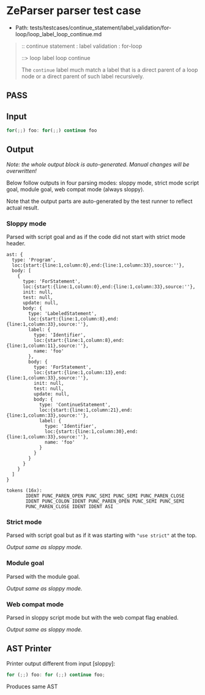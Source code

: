 # ZeParser parser test case

- Path: tests/testcases/continue_statement/label_validation/for-loop/loop_label_loop_continue.md

> :: continue statement : label validation : for-loop
>
> ::> loop label loop continue
>
> The `continue` label much match a label that is a direct parent of a loop node or a direct parent of such label recursively.

## PASS

## Input

`````js
for(;;) foo: for(;;) continue foo
`````

## Output

_Note: the whole output block is auto-generated. Manual changes will be overwritten!_

Below follow outputs in four parsing modes: sloppy mode, strict mode script goal, module goal, web compat mode (always sloppy).

Note that the output parts are auto-generated by the test runner to reflect actual result.

### Sloppy mode

Parsed with script goal and as if the code did not start with strict mode header.

`````
ast: {
  type: 'Program',
  loc:{start:{line:1,column:0},end:{line:1,column:33},source:''},
  body: [
    {
      type: 'ForStatement',
      loc:{start:{line:1,column:0},end:{line:1,column:33},source:''},
      init: null,
      test: null,
      update: null,
      body: {
        type: 'LabeledStatement',
        loc:{start:{line:1,column:8},end:{line:1,column:33},source:''},
        label: {
          type: 'Identifier',
          loc:{start:{line:1,column:8},end:{line:1,column:11},source:''},
          name: 'foo'
        },
        body: {
          type: 'ForStatement',
          loc:{start:{line:1,column:13},end:{line:1,column:33},source:''},
          init: null,
          test: null,
          update: null,
          body: {
            type: 'ContinueStatement',
            loc:{start:{line:1,column:21},end:{line:1,column:33},source:''},
            label: {
              type: 'Identifier',
              loc:{start:{line:1,column:30},end:{line:1,column:33},source:''},
              name: 'foo'
            }
          }
        }
      }
    }
  ]
}

tokens (16x):
       IDENT PUNC_PAREN_OPEN PUNC_SEMI PUNC_SEMI PUNC_PAREN_CLOSE
       IDENT PUNC_COLON IDENT PUNC_PAREN_OPEN PUNC_SEMI PUNC_SEMI
       PUNC_PAREN_CLOSE IDENT IDENT ASI
`````

### Strict mode

Parsed with script goal but as if it was starting with `"use strict"` at the top.

_Output same as sloppy mode._

### Module goal

Parsed with the module goal.

_Output same as sloppy mode._

### Web compat mode

Parsed in sloppy script mode but with the web compat flag enabled.

_Output same as sloppy mode._

## AST Printer

Printer output different from input [sloppy]:

````js
for (;;) foo: for (;;) continue foo;
````

Produces same AST
